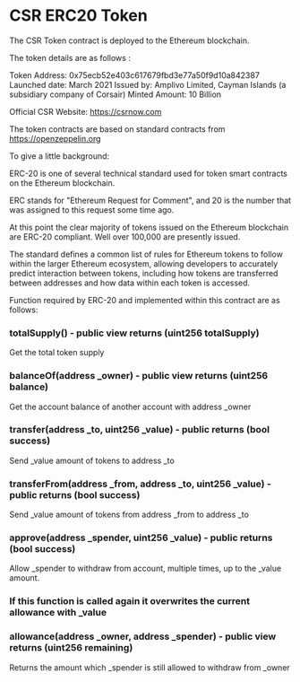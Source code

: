# CSR ERC20 Token
The CSR Token contract is deployed to the Ethereum blockchain.

The token details are as follows :

Token Address:     0x75ecb52e403c617679fbd3e77a50f9d10a842387
Launched date:     March 2021
Issued by:         Amplivo Limited, Cayman Islands (a subsidiary company of Corsair)
Minted Amount:     10 Billion
 
Official CSR Website:        https://csrnow.com

The token contracts are based on standard contracts from https://openzeppelin.org

To give a little background:

ERC-20 is one of several technical standard used for token smart contracts on the Ethereum blockchain.

ERC stands for "Ethereum Request for Comment", and 20 is the number that was assigned to this request some time ago.

At this point the clear majority of tokens issued on the Ethereum blockchain are ERC-20 compliant. Well over 100,000 are presently issued.

The standard defines a common list of rules for Ethereum tokens to follow within the larger Ethereum ecosystem, allowing developers to accurately predict interaction between tokens, including how tokens are transferred between addresses and how data within each token is accessed.

Function required by ERC-20 and implemented within this contract are as follows:

### totalSupply() - public view returns (uint256 totalSupply)
Get the total token supply

### balanceOf(address _owner) - public view returns (uint256 balance)
Get the account balance of another account with address _owner

### transfer(address _to, uint256 _value) - public returns (bool success)
Send _value amount of tokens to address _to

### transferFrom(address _from, address _to, uint256 _value) - public returns (bool success)
Send _value amount of tokens from address _from to address _to

### approve(address _spender, uint256 _value) - public returns (bool success)
Allow _spender to withdraw from account, multiple times, up to the _value amount.

### If this function is called again it overwrites the current allowance with _value

### allowance(address _owner, address _spender) - public view returns (uint256 remaining)
Returns the amount which _spender is still allowed to withdraw from _owner
